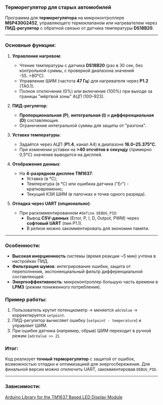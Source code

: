 ### **Терморегулятор для старых автомобилей**

Программа для **терморегулятора** на микроконтроллере **MSP430G2452**, управляющего термоклапаном или нагревателем через **ПИД-регулятор** с обратной связью от датчика температуры **DS18B20**.

---

### **Основные функции:**
1. **Управление нагревом**:
   - Чтение температуры с датчика **DS18B20** (раз в 30 сек, без контрольной суммы, с проверкой диапазона значений -55..+80°C).
   - Управление ШИМ (частота **47 Гц**) для нагревателя через **P1.2** (TA0.1).
   - Полное отключение (0%) или включение (100%) при выходе за границы "мёртвой зоны" АЦП (100–923).

2. **ПИД-регулятор**:
   - **Пропорциональная (P)**, **интегральная (I)** и **дифференциальная (D)** составляющие.
   - Ограничение интегральной суммы для защиты от "разгона".

3. **Уставка температуры**:
   - Задаётся через АЦП (**P1.4**, канал A4) в диапазоне **16.0–25.375°C**.
   - При изменении уставки на **>40 отсчётов в секунду** (примерно 0,5°C) значение выводится на дисплей.

4. **Отображение данных**:
   - На **4-разрядном дисплее TM1637**:
     - Уставка (в °C);
     - Температура (в °C) или ошибкиа датчика ("Er") - кратковременно;
     - Текущий КЗИ ШИМ (в палочках и точке одного разряда).

5. **Отладка через UART (опционально)**:
   - При раскомментированном `#define DEBUG_PID`:
     - Вывод **CSV-данных** (Error, P, I, D, Output, PWM) через **софтовый UART** (пин P1.1).
     - В релизе можно закомментировать для экономии памяти.

---

### **Особенности:**
- **Высокая инерционность** системы (время реакции ~5 мин) учтена в настройках ПИД.
- **Фильтрация шумов**: интегрирование ошибки, защита от переполнения, экспоненциальный фильтр дифференциальной составляющей.
- **Энергоэффективность**: микроконтроллер большую часть времени в **LPM3** (режим пониженного потребления).

### **Пример работы:**
1. Пользователь крутит потенциометр → меняется `adcValue` → корректируется `setpoint`.
2. ПИД-регулятор вычисляет ошибку (`setpoint - temperature`) и управляет ШИМ.
3. При ошибке датчика (например, обрыв) ШИМ переходит в ручной режим (`adcValue >> 2`).

### **Итог:**
Код реализует **точный терморегулятор** с защитой от ошибок, возможностью отладки и оптимизацией для энергосбережения. Для финальной версии можно отключить UART, закомментировав `DEBUG_PID`.

---

### **Зависимости:**
[Arduino Library for the TM1637 Based LED Display Module](https://jasonacox.github.io/TM1637TinyDisplay/)